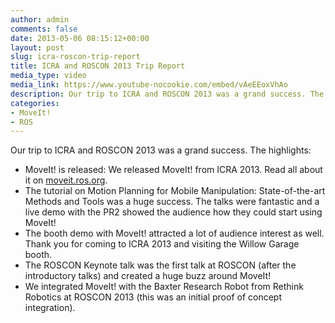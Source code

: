 ```yaml
---
author: admin
comments: false
date: 2013-05-06 08:15:12+00:00
layout: post
slug: icra-roscon-trip-report
title: ICRA and ROSCON 2013 Trip Report
media_type: video
media_link: https://www.youtube-nocookie.com/embed/vAeEEoxVhAo
description: Our trip to ICRA and ROSCON 2013 was a grand success. The highlight - MoveIt! is released.
categories:
- MoveIt!
- ROS
---
```


Our trip to ICRA and ROSCON 2013 was a grand success. The highlights:

* MoveIt! is released: We released MoveIt! from ICRA 2013. Read all about it on [moveit.ros.org](https://moveit.ros.org/).
* The tutorial on Motion Planning for Mobile Manipulation: State-of-the-art Methods and Tools was a huge success. The talks were fantastic and a live demo with the PR2 showed the audience how they could start using MoveIt!
* The booth demo with MoveIt! attracted a lot of audience interest as well. Thank you for coming to ICRA 2013 and visiting the Willow Garage booth.
* The ROSCON Keynote talk was the first talk at ROSCON (after the introductory talks) and created a huge buzz around MoveIt!
* We integrated MoveIt! with the Baxter Research Robot from Rethink Robotics at ROSCON 2013 (this was an initial proof of concept integration).
